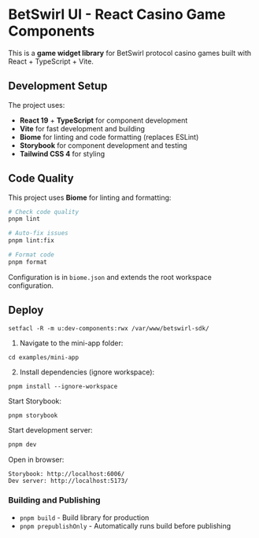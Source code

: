 # BetSwirl UI - React Casino Game Components

This is a **game widget library** for BetSwirl protocol casino games built with React + TypeScript + Vite.

## Development Setup

The project uses:
- **React 19** + **TypeScript** for component development
- **Vite** for fast development and building
- **Biome** for linting and code formatting (replaces ESLint)
- **Storybook** for component development and testing
- **Tailwind CSS 4** for styling

## Code Quality

This project uses **Biome** for linting and formatting:

```bash
# Check code quality
pnpm lint

# Auto-fix issues
pnpm lint:fix

# Format code
pnpm format
```

Configuration is in `biome.json` and extends the root workspace configuration.

## Deploy

```shell
setfacl -R -m u:dev-components:rwx /var/www/betswirl-sdk/
```

1. Navigate to the mini-app folder:
```shell
cd examples/mini-app
```

2. Install dependencies (ignore workspace):
```shell
pnpm install --ignore-workspace
```

Start Storybook:
```shell
pnpm storybook
```

Start development server:
```bash
pnpm dev
```

Open in browser:
```
Storybook: http://localhost:6006/
Dev server: http://localhost:5173/
```

### Building and Publishing
- `pnpm build` - Build library for production
- `pnpm prepublishOnly` - Automatically runs build before publishing
